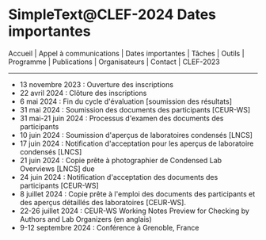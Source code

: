 # SimpleText@CLEF-2024 Dates importantes

Accueil | Appel à communications | Dates importantes | Tâches | Outils | Programme | Publications | Organisateurs | Contact | CLEF-2023

---

* 13 novembre 2023 : Ouverture des inscriptions
* 22 avril 2024 : Clôture des inscriptions
* 6 mai 2024 : Fin du cycle d'évaluation \[soumission des résultats]
* 31 mai 2024 : Soumission des documents des participants \[CEUR-WS]
* 31 mai-21 juin 2024 : Processus d'examen des documents des participants
* 10 juin 2024 : Soumission d'aperçus de laboratoires condensés \[LNCS]
* 17 juin 2024 : Notification d'acceptation pour les aperçus de laboratoire condensés \[LNCS]
* 21 juin 2024 : Copie prête à photographier de Condensed Lab Overviews \[LNCS] due
* 24 juin 2024 : Notification d'acceptation des documents des participants \[CEUR-WS]
* 8 juillet 2024 : Copie prête à l'emploi des documents des participants et des aperçus détaillés des laboratoires \[CEUR-WS].
* 22-26 juillet 2024 : CEUR-WS Working Notes Preview for Checking by Authors and Lab Organizers (en anglais)
* 9-12 septembre 2024 : Conférence à Grenoble, France
